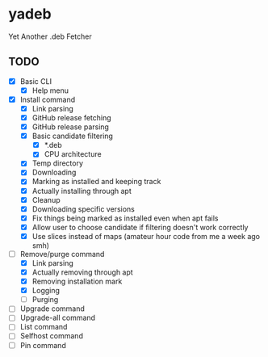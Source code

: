 # yadeb
Yet Another .deb Fetcher

## TODO

- [X] Basic CLI
    - [X] Help menu
- [X] Install command
    - [X] Link parsing
    - [X] GitHub release fetching
    - [X] GitHub release parsing
    - [X] Basic candidate filtering
        - [X] *.deb
        - [X] CPU architecture
    - [X] Temp directory
    - [X] Downloading
    - [X] Marking as installed and keeping track
    - [X] Actually installing through apt
    - [X] Cleanup
    - [X] Downloading specific versions
    - [X] Fix things being marked as installed even when apt fails
    - [X] Allow user to choose candidate if filtering doesn't work correctly
    - [X] Use slices instead of maps (amateur hour code from me a week ago smh)
- [ ] Remove/purge command
    - [X] Link parsing
    - [X] Actually removing through apt
    - [X] Removing installation mark
    - [X] Logging
    - [ ] Purging
- [ ] Upgrade command
- [ ] Upgrade-all command
- [ ] List command
- [ ] Selfhost command
- [ ] Pin command